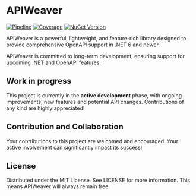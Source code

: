 # APIWeaver

[![Pipeline](https://github.com/xC0dex/APIWeaver/actions/workflows/ci.yml/badge.svg)](https://github.com/xC0dex/APIWeaver/actions/workflows/ci.yml)
[![Coverage](https://sonarcloud.io/api/project_badges/measure?project=xC0dex_APIWeaver&metric=coverage)](https://sonarcloud.io/summary/new_code?id=xC0dex_APIWeaver)
[![NuGet Version](https://img.shields.io/nuget/v/APIWeaver.Swagger)](https://www.nuget.org/packages?q=APIWeaver&prerel=true&sortby=relevance)

APIWeaver is a powerful, lightweight, and feature-rich library designed to provide comprehensive OpenAPI support in .NET
6 and newer.

APIWeaver is committed to long-term development, ensuring support for upcoming .NET and OpenAPI features.

## Work in progress

This project is currently in the **active development** phase, with ongoing improvements, new features and potential API
changes. Contributions of any kind are highly appreciated!

## Contribution and Collaboration

Your contributions to this project are welcomed and encouraged. Your active involvement can significantly impact its
success!

## License

Distributed under the MIT License. See LICENSE for more information.
This means APIWeaver will always remain free.
